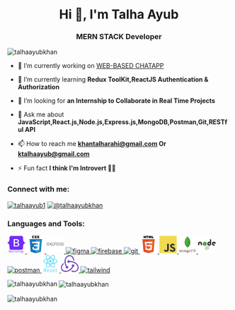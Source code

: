 <h1 align="center">Hi 👋, I'm Talha Ayub</h1>
<h3 align="center">MERN STACK Developer</h3>

<p align="left"> <img src="https://komarev.com/ghpvc/?username=talhaayubkhan&label=Profile%20views&color=0e75b6&style=flat" alt="talhaayubkhan" /> </p>

- 🔭 I’m currently working on [WEB-BASED CHATAPP](https://github.com/Talhaayubkhan/ChatHub)

- 🌱 I’m currently learning **Redux ToolKit,ReactJS Authentication & Authorization**

- 👯 I’m looking for **an Internship to Collaborate in Real Time Projects**

- 💬 Ask me about **JavaScript,React.js,Node.js,Express.js,MongoDB,Postman,Git,RESTful API**

- 📫 How to reach me **khantalharahi@gmail.com Or ktalhaayub@gmail.com**

- ⚡ Fun fact **I think I'm Introvert 😶‍🌫️**

<h3 align="left">Connect with me:</h3>
<p align="left">
<a href="https://linkedin.com/in/talhaayub1" target="blank"><img align="center" src="https://raw.githubusercontent.com/rahuldkjain/github-profile-readme-generator/master/src/images/icons/Social/linked-in-alt.svg" alt="talhaayub1" height="30" width="40" /></a>
<a href="https://medium.com/@talhaayubkhan" target="blank"><img align="center" src="https://raw.githubusercontent.com/rahuldkjain/github-profile-readme-generator/master/src/images/icons/Social/medium.svg" alt="@talhaayubkhan" height="30" width="40" /></a>
</p>

<h3 align="left">Languages and Tools:</h3>
<p align="left"> <a href="https://getbootstrap.com" target="_blank" rel="noreferrer"> <img src="https://raw.githubusercontent.com/devicons/devicon/master/icons/bootstrap/bootstrap-plain-wordmark.svg" alt="bootstrap" width="40" height="40"/> </a> <a href="https://www.w3schools.com/css/" target="_blank" rel="noreferrer"> <img src="https://raw.githubusercontent.com/devicons/devicon/master/icons/css3/css3-original-wordmark.svg" alt="css3" width="40" height="40"/> </a> <a href="https://expressjs.com" target="_blank" rel="noreferrer"> <img src="https://raw.githubusercontent.com/devicons/devicon/master/icons/express/express-original-wordmark.svg" alt="express" width="40" height="40"/> </a> <a href="https://www.figma.com/" target="_blank" rel="noreferrer"> <img src="https://www.vectorlogo.zone/logos/figma/figma-icon.svg" alt="figma" width="40" height="40"/> </a> <a href="https://firebase.google.com/" target="_blank" rel="noreferrer"> <img src="https://www.vectorlogo.zone/logos/firebase/firebase-icon.svg" alt="firebase" width="40" height="40"/> </a> <a href="https://git-scm.com/" target="_blank" rel="noreferrer"> <img src="https://www.vectorlogo.zone/logos/git-scm/git-scm-icon.svg" alt="git" width="40" height="40"/> </a> <a href="https://www.w3.org/html/" target="_blank" rel="noreferrer"> <img src="https://raw.githubusercontent.com/devicons/devicon/master/icons/html5/html5-original-wordmark.svg" alt="html5" width="40" height="40"/> </a> <a href="https://developer.mozilla.org/en-US/docs/Web/JavaScript" target="_blank" rel="noreferrer"> <img src="https://raw.githubusercontent.com/devicons/devicon/master/icons/javascript/javascript-original.svg" alt="javascript" width="40" height="40"/> </a> <a href="https://www.mongodb.com/" target="_blank" rel="noreferrer"> <img src="https://raw.githubusercontent.com/devicons/devicon/master/icons/mongodb/mongodb-original-wordmark.svg" alt="mongodb" width="40" height="40"/> </a> <a href="https://nodejs.org" target="_blank" rel="noreferrer"> <img src="https://raw.githubusercontent.com/devicons/devicon/master/icons/nodejs/nodejs-original-wordmark.svg" alt="nodejs" width="40" height="40"/> </a> <a href="https://postman.com" target="_blank" rel="noreferrer"> <img src="https://www.vectorlogo.zone/logos/getpostman/getpostman-icon.svg" alt="postman" width="40" height="40"/> </a> <a href="https://reactjs.org/" target="_blank" rel="noreferrer"> <img src="https://raw.githubusercontent.com/devicons/devicon/master/icons/react/react-original-wordmark.svg" alt="react" width="40" height="40"/> </a> <a href="https://redux.js.org" target="_blank" rel="noreferrer"> <img src="https://raw.githubusercontent.com/devicons/devicon/master/icons/redux/redux-original.svg" alt="redux" width="40" height="40"/> </a> <a href="https://tailwindcss.com/" target="_blank" rel="noreferrer"> <img src="https://www.vectorlogo.zone/logos/tailwindcss/tailwindcss-icon.svg" alt="tailwind" width="40" height="40"/> </a> </p>

<p><img align="left" src="https://github-readme-stats.vercel.app/api/top-langs?username=talhaayubkhan&show_icons=true&locale=en&layout=compact" alt="talhaayubkhan" /></p>

<p>&nbsp;<img align="center" src="https://github-readme-stats.vercel.app/api?username=talhaayubkhan&show_icons=true&locale=en" alt="talhaayubkhan" /></p>

<p><img align="center" src="https://github-readme-streak-stats.herokuapp.com/?user=talhaayubkhan&" alt="talhaayubkhan" /></p>
